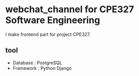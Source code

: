 # webchat_channel for  CPE327  Software Engineering
I make frontend part for project CPE327.

## tool
  - Database : PostgreSQL
  - Framework : Python Django
